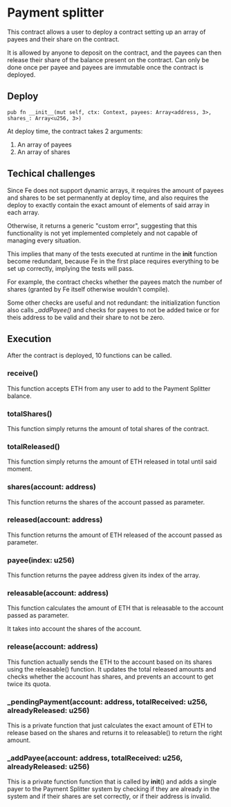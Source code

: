 # Payment splitter

This contract allows a user to deploy a contract setting up an array of payees and their share on the contract.

It is allowed by anyone to deposit on the contract, and the payees can then release their share of the balance present on the contract. Can only be done once per payee and payees are immutable once the contract is deployed.

## Deploy

`pub fn __init__(mut self, ctx: Context, payees: Array<address, 3>, shares_: Array<u256, 3>)`

At deploy time, the contract takes 2 arguments:

1. An array of payees
2. An array of shares

## Techical challenges

Since Fe does not support dynamic arrays, it requires the amount of payees and shares to be set permanently at deploy time, and also requires the deploy to exactly contain the exact amount of elements of said array in each array.

Otherwise, it returns a generic "custom error", suggesting that this functionality is not yet implemented completely and not capable of managing every situation.

This implies that many of the tests executed at runtime in the __init__ function become redundant, because Fe in the first place requires everything to be set up correctly, implying the tests will pass.

For example, the contract checks whether the payees match the number of shares (granted by Fe itself otherwise wouldn't compile).

Some other checks are useful and not redundant: the initialization function also calls *_addPayee()* and checks for payees to not be added twice or for theis address to be valid and their share to not be zero.

## Execution

After the contract is deployed, 10 functions can be called.

### receive()

This function accepts ETH from any user to add to the Payment Splitter balance.

### totalShares()

This function simply returns the amount of total shares of the contract.

### totalReleased()

This function simply returns the amount of ETH released in total until said moment.

### shares(account: address)

This function returns the shares of the account passed as parameter.

### released(account: address)

This function returns the amount of ETH released of the account passed as parameter.

### payee(index: u256)

This function returns the payee address given its index of the array.

### releasable(account: address)

This function calculates the amount of ETH that is releasable to the account passed as parameter.

It takes into account the shares of the account.

### release(account: address)

This function actually sends the ETH to the account based on its shares using the releasable() function. It updates the total released amounts and checks whether the account has shares, and prevents an account to get twice its quota.

### _pendingPayment(account: address, totalReceived: u256, alreadyReleased: u256)

This is a private function that just calculates the exact amount of ETH to release based on the shares and returns it to releasable() to return the right amount.

### _addPayee(account: address, totalReceived: u256, alreadyReleased: u256)

This is a private function function that is called by __init__() and adds a single payer to the Payment Splitter system by checking if they are already in the system and if their shares are set correctly, or if their address is invalid.
